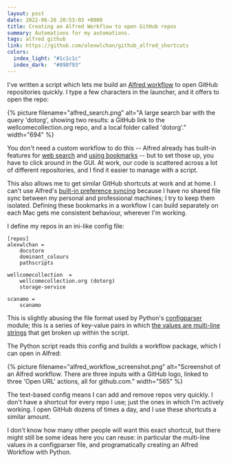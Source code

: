 ```yaml
---
layout: post
date: 2022-06-26 20:53:03 +0000
title: Creating an Alfred Workflow to open GitHub repos
summary: Automations for my automations.
tags: alfred github
link: https://github.com/alexwlchan/github_alfred_shortcuts
colors:
  index_light: "#1c1c1c"
  index_dark:  "#898f93"
---
```


I've written a script which lets me build an [Alfred workflow] to open GitHub repositories quickly.
I type a few characters in the launcher, and it offers to open the repo:

{%
  picture
  filename="alfred_search.png"
  alt="A large search bar with the query 'dotorg', showing two results: a GitHub link to the wellcomecollection.org repo, and a local folder called 'dotorg'."
  width="694"
%}

You don't need a custom workflow to do this -- Alfred already has built-in features for [web search] and [using bookmarks] -- but to set those up, you have to click around in the GUI.
At work, our code is scattered across a lot of different repositories, and I find it easier to manage with a script.

This also allows me to get similar GitHub shortcuts at work and at home.
I can't use Alfred's [built-in preference syncing][sync] because I have no shared file sync between my personal and professional machines; I try to keep them isolated.
Defining these bookmarks in a workflow I can build separately on each Mac gets me consistent behaviour, wherever I'm working.

I define my repos in an ini-like config file:

```
[repos]
alexwlchan =
    docstore
    dominant_colours
    pathscripts

wellcomecollection  =
    wellcomecollection.org (dotorg)
    storage-service

scanamo =
    scanamo
```

This is slightly abusing the file format used by Python's [configparser] module; this is a series of key-value pairs in which [the values are multi-line strings][ms_strings] that get broken up within the script.

The Python script reads this config and builds a workflow package, which I can open in Alfred:

{%
  picture
  filename="alfred_workflow_screenshot.png"
  alt="Screenshot of an Alfred workflow. There are three inputs with a GitHub logo, linked to three 'Open URL' actions, all for github.com."
  width="565"
%}

The text-based config means I can add and remove repos very quickly.
I don't have a shortcut for every repo I use; just the ones in which I'm actively working.
I open GitHub dozens of times a day, and I use these shortcuts a similar amount.

I don't know how many other people will want this exact shortcut, but there might still be some ideas here you can reuse: in particular the multi-line values in a configparser file, and programatically creating an Alfred Workflow with Python.

[web search]: https://www.alfredapp.com/help/features/web-search/
[using bookmarks]: https://www.alfredapp.com/help/features/bookmarks/
[Alfred workflow]: https://www.alfredapp.com/workflows/
[sync]: https://www.alfredapp.com/help/advanced/sync/
[configparser]: https://docs.python.org/3/library/configparser.html
[ms_strings]: https://stackoverflow.com/a/11866695/1558022
